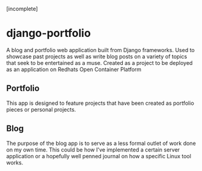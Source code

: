 [incomplete]
# django-portfolio
A blog and portfolio web application built from Django frameworks. 
Used to showcase past projects as well as write blog posts on a variety of topics that seek to be entertained as a muse.
Created as a project to be deployed as an application on Redhats Open Container Platform


## Portfolio
This app is designed to feature projects that have been created as portfolio pieces or personal projects.

## Blog
The purpose of the blog app is to serve as a less formal outlet of work done on my own time.
This could be how I've implemented a certain server application or a hopefully well penned journal on how a specific Linux tool works.
